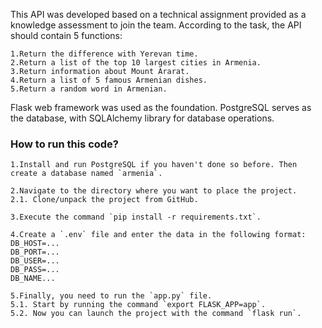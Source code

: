 This API was developed based on a technical assignment provided as a knowledge assessment to join the team. According to the task, the API should contain 5 functions:

    1.Return the difference with Yerevan time.
    2.Return a list of the top 10 largest cities in Armenia.
    3.Return information about Mount Ararat.
    4.Return a list of 5 famous Armenian dishes.
    5.Return a random word in Armenian.

Flask web framework was used as the foundation. PostgreSQL serves as the database, with SQLAlchemy library for database operations.

### How to run this code?

    1.Install and run PostgreSQL if you haven't done so before. Then create a database named `armenia`.

    2.Navigate to the directory where you want to place the project.
    2.1. Clone/unpack the project from GitHub.

    3.Execute the command `pip install -r requirements.txt`.

    4.Create a `.env` file and enter the data in the following format:
    DB_HOST=...
    DB_PORT=...
    DB_USER=...
    DB_PASS=...
    DB_NAME...

    5.Finally, you need to run the `app.py` file.
    5.1. Start by running the command `export FLASK_APP=app`.
    5.2. Now you can launch the project with the command `flask run`.
